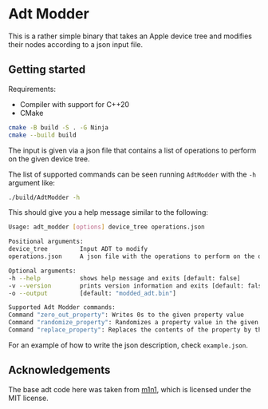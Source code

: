 # Adt Modder

This is a rather simple binary that takes an Apple device tree and modifies their nodes according to
a json input file.

## Getting started

Requirements:
  * Compiler with support for C++20
  * CMake 

```bash
cmake -B build -S . -G Ninja
cmake --build build
```

The input is given via a json file that contains a list of operations to perform on the given device 
tree.

The list of supported commands can be seen running `AdtModder` with the `-h` argument like:
```bash
./build/AdtModder -h
```

This should give you a help message similar to the following:

```bash
Usage: adt_modder [options] device_tree operations.json

Positional arguments:
device_tree     	Input ADT to modify
operations.json 	A json file with the operations to perform on the dt

Optional arguments:
-h --help       	shows help message and exits [default: false]
-v --version    	prints version information and exits [default: false]
-o --output     	[default: "modded_adt.bin"]

Supported Adt Modder commands:
Command "zero_out_property": Writes 0s to the given property value
Command "randomize_property": Randomizes a property value in the given adt
Command "replace_property": Replaces the contents of the property by the given value
```

For an example of how to write the json description, check `example.json`.

## Acknowledgements 

The base adt code here was taken from [m1n1](https://github.com/AsahiLinux/m1n1), which is licensed 
under the MIT license.
